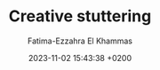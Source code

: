 ---
layout: post
title: "Creative stuttering"
date: 2023-11-02 15:43:38 +0200
categories: 
image : /img/Iasm_03_TK.png
author: Fatima-Ezzahra El Khammas 
file: /files/Iasm_03_TK.pdf
---